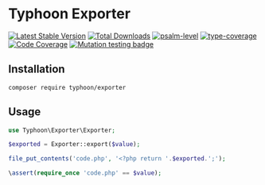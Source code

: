 # Typhoon Exporter

[![Latest Stable Version](https://poser.pugx.org/typhoon-php/exporter/v/stable.png)](https://packagist.org/packages/typhoon-php/exporter)
[![Total Downloads](https://poser.pugx.org/typhoon-php/exporter/downloads.png)](https://packagist.org/packages/typhoon-php/exporter)
[![psalm-level](https://shepherd.dev/github/typhoon-php/exporter/level.svg)](https://shepherd.dev/github/typhoon-php/exporter)
[![type-coverage](https://shepherd.dev/github/typhoon-php/exporter/coverage.svg)](https://shepherd.dev/github/typhoon-php/exporter)
[![Code Coverage](https://codecov.io/gh/typhoon-php/exporter/branch/0.2.x/graph/badge.svg)](https://codecov.io/gh/typhoon-php/exporter/tree/0.2.x)
[![Mutation testing badge](https://img.shields.io/endpoint?style=flat&url=https%3A%2F%2Fbadge-api.stryker-mutator.io%2Fgithub.com%2Ftyphoon-php%2Fexporter%2F0.2.x)](https://dashboard.stryker-mutator.io/reports/github.com/typhoon-php/exporter/0.2.x)

## Installation

`composer require typhoon/exporter`

## Usage

```php
use Typhoon\Exporter\Exporter;

$exported = Exporter::export($value);

file_put_contents('code.php', '<?php return '.$exported.';');

\assert(require_once 'code.php' == $value);
```
